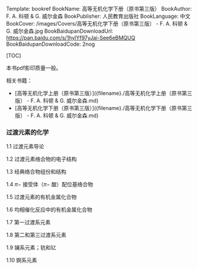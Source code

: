Template: bookref
BookName: 高等无机化学下册（原书第三版）
BookAuthor: F. A. 科顿 & G. 威尔金森
BookPublisher: 人民教育出版社
BookLanguage: 中文
BookCover: /images/Covers/高等无机化学下册（原书第三版） - F. A. 科顿 & G. 威尔金森.jpg
BookBaidupanDownloadUrl: https://pan.baidu.com/s/1hylYf97yJai-See6eBMQUQ 
BookBaidupanDownloadCode: 2nog

[TOC]

本书pdf影印质量一般。

相关书籍：

- [高等无机化学上册（原书第三版）]({filename}./高等无机化学上册（原书第三版） - F. A. 科顿 & G. 威尔金森.md)
- [高等无机化学下册（原书第三版）]({filename}./高等无机化学下册（原书第三版） - F. A. 科顿 & G. 威尔金森.md)



### 过渡元素的化学

1.1 过渡元素导论

1.2 过渡元素络合物的电子结构

1.3 经典络合物组份和结构

1.4 $\pi-$ 接受体（$\pi-$ 酸）配位基络合物

1.5 过渡元素的有机金属化合物

1.6 均相催化反应中的有机金属化合物

1.7 第一过渡系元素

1.8 第二和第三过渡系元素

1.9 镧系元素；钪和钇

1.10 锕系元素
